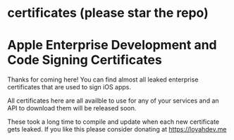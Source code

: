 # certificates (please star the repo)
# Apple Enterprise Development and Code Signing Certificates
Thanks for coming here!
You can find almost all leaked enterprise certificates that are used to sign iOS apps.

All certificates here are all availble to use for any of your services and an API to download them will be released soon.

These took a long time to compile and update when each new certificate gets leaked. If you like this please consider donating at https://loyahdev.me
